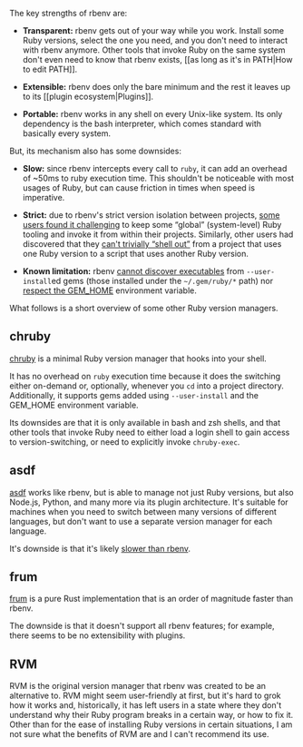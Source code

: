 The key strengths of rbenv are:

- **Transparent:** rbenv gets out of your way while you work. Install some Ruby versions, select the one you need, and you don't need to interact with rbenv anymore. Other tools that invoke Ruby on the same system don't even need to know that rbenv exists, [[as long as it's in PATH|How to edit PATH]].

- **Extensible:** rbenv does only the bare minimum and the rest it leaves up to its [[plugin ecosystem|Plugins]].

- **Portable:** rbenv works in any shell on every Unix-like system. Its only dependency is the bash interpreter, which comes standard with basically every system.

But, its mechanism also has some downsides:

- **Slow:** since rbenv intercepts every call to `ruby`, it can add an overhead of ~50ms to ruby execution time. This shouldn't be noticeable with most usages of Ruby, but can cause friction in times when speed is imperative.

- **Strict:** due to rbenv's strict version isolation between projects, [some users found it challenging](https://github.com/rbenv/rbenv/issues/187) to keep some “global” (system-level) Ruby tooling and invoke it from within their projects. Similarly, other users had discovered that they [can't trivially “shell out”](https://github.com/rbenv/rbenv/issues/121) from a project that uses one Ruby version to a script that uses another Ruby version.

- **Known limitation:** rbenv [cannot discover executables](https://github.com/rbenv/rbenv/issues/1232) from `--user-install`ed gems (those installed under the `~/.gem/ruby/*` path) nor [respect the GEM_HOME](https://github.com/rbenv/rbenv/issues/1382) environment variable.

What follows is a short overview of some other Ruby version managers.

## chruby

[chruby][] is a minimal Ruby version manager that hooks into your shell.

It has no overhead on `ruby` execution time because it does the switching either on-demand or, optionally, whenever you `cd` into a project directory. Additionally, it supports gems added using `--user-install` and the GEM_HOME environment variable.

Its downsides are that it is only available in bash and zsh shells, and that other tools that invoke Ruby need to either load a login shell to gain access to version-switching, or need to explicitly invoke `chruby-exec`.

## asdf

[asdf][] works like rbenv, but is able to manage not just Ruby versions, but also Node.js, Python, and many more via its plugin architecture. It's suitable for machines when you need to switch between many versions of different languages, but don't want to use a separate version manager for each language.

It's downside is that it's likely [slower than rbenv](http://stratus3d.com/blog/2022/08/11/asdf-performance/).

## frum

[frum][] is a pure Rust implementation that is an order of magnitude faster than rbenv.

The downside is that it doesn't support all rbenv features; for example, there seems to be no extensibility with plugins.

## RVM

RVM is the original version manager that rbenv was created to be an alternative to. RVM might seem user-friendly at first, but it's hard to grok how it works and, historically, it has left users in a state where they don't understand why their Ruby program breaks in a certain way, or how to fix it. Other than for the ease of installing Ruby versions in certain situations, I am not sure what the benefits of RVM are and I can't recommend its use.


  [chruby]: https://github.com/postmodern/chruby
  [asdf]: https://github.com/asdf-vm/asdf
  [frum]: https://github.com/TaKO8Ki/frum
